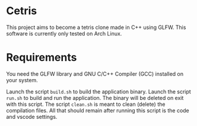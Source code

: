 # Cetris

This project aims to become a tetris clone made in C++ using GLFW.
This software is currently only tested on Arch Linux.

# Requirements

You need the GLFW library and GNU C/C++ Compiler (GCC) installed on your system.

Launch the script `build.sh` to build the application binary.
Launch the script `run.sh` to build and run the application. The binary will be deleted on exit with this script.
The script `clean.sh` is meant to clean (delete) the compilation files. All that should remain after running this script is the code and vscode settings.
